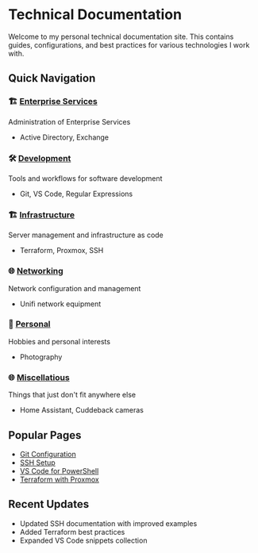 # Technical Documentation

Welcome to my personal technical documentation site. This contains guides, configurations, and best practices for various technologies I work with.

## Quick Navigation

### 🏗️ [Enterprise Services](services/)

Administration of Enterprise Services

- Active Directory, Exchange

### 🛠️ [Development](development/)

Tools and workflows for software development

- Git, VS Code, Regular Expressions

### 🏗️ [Infrastructure](infrastructure/)

Server management and infrastructure as code

- Terraform, Proxmox, SSH

### 🌐 [Networking](networking/)

Network configuration and management

- Unifi network equipment

### 📸 [Personal](personal/)

Hobbies and personal interests

- Photography

### 🌐 [Miscellatious](misc/)

Things that just don't fit anywhere else

- Home Assistant, Cuddeback cameras

## Popular Pages

- [Git Configuration](development/git/configuration.md)
- [SSH Setup](infrastructure/ssh/)
- [VS Code for PowerShell](development/vscode/)
- [Terraform with Proxmox](infrastructure/terraform/proxmox.md)

## Recent Updates

- Updated SSH documentation with improved examples
- Added Terraform best practices
- Expanded VS Code snippets collection
